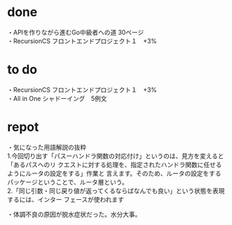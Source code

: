 # done
・APIを作りながら進むGo中級者への道 30ページ</br>
・RecursionCS フロントエンドプロジェクト１　+3%</br>

# to do
・RecursionCS フロントエンドプロジェクト１　+3%</br>
・All in One シャドーイング　5例文</br>

# repot
・気になった用語解説の抜粋</br>
1.今回切り出す「パスーハンドラ関数の対応付け」というのは、見方を変えると「あるパスへのリ クエストに対する処理を、指定されたハンドラ関数に任せるようにルータの設定をする」作業と 言えます。そのため、ルータの設定をするパッケージということで、ルータ層という。
</br>
2.「同じ引数・同じ戻り値が返ってくるならばなんでも良い」という状態を表現するには、インター フェースが使われます</br>

・体調不良の原因が脱水症状だった。水分大事。</br>
